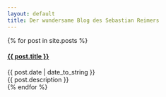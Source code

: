 ```yaml
---
layout: default
title: Der wundersame Blog des Sebastian Reimers
---
```

{% for post in site.posts %}
  <h4 class="indextitle"><a href="{{ post.url }}" class="postlink">{{ post.title }}</a></h4>
  <desc>{{ post.date | date_to_string }}</desc>
  <div class="postdescription">{{ post.description }} </div>
{% endfor %}